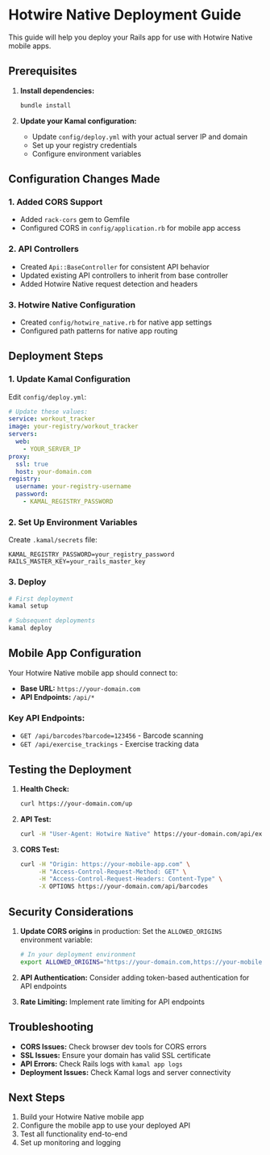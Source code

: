 # Hotwire Native Deployment Guide

This guide will help you deploy your Rails app for use with Hotwire Native mobile apps.

## Prerequisites

1. **Install dependencies:**

   ```bash
   bundle install
   ```

2. **Update your Kamal configuration:**
   - Update `config/deploy.yml` with your actual server IP and domain
   - Set up your registry credentials
   - Configure environment variables

## Configuration Changes Made

### 1. Added CORS Support

- Added `rack-cors` gem to Gemfile
- Configured CORS in `config/application.rb` for mobile app access

### 2. API Controllers

- Created `Api::BaseController` for consistent API behavior
- Updated existing API controllers to inherit from base controller
- Added Hotwire Native request detection and headers

### 3. Hotwire Native Configuration

- Created `config/hotwire_native.rb` for native app settings
- Configured path patterns for native app routing

## Deployment Steps

### 1. Update Kamal Configuration

Edit `config/deploy.yml`:

```yaml
# Update these values:
service: workout_tracker
image: your-registry/workout_tracker
servers:
  web:
    - YOUR_SERVER_IP
proxy:
  ssl: true
  host: your-domain.com
registry:
  username: your-registry-username
  password:
    - KAMAL_REGISTRY_PASSWORD
```

### 2. Set Up Environment Variables

Create `.kamal/secrets` file:

```
KAMAL_REGISTRY_PASSWORD=your_registry_password
RAILS_MASTER_KEY=your_rails_master_key
```

### 3. Deploy

```bash
# First deployment
kamal setup

# Subsequent deployments
kamal deploy
```

## Mobile App Configuration

Your Hotwire Native mobile app should connect to:

- **Base URL:** `https://your-domain.com`
- **API Endpoints:** `/api/*`

### Key API Endpoints:

- `GET /api/barcodes?barcode=123456` - Barcode scanning
- `GET /api/exercise_trackings` - Exercise tracking data

## Testing the Deployment

1. **Health Check:**

   ```bash
   curl https://your-domain.com/up
   ```

2. **API Test:**

   ```bash
   curl -H "User-Agent: Hotwire Native" https://your-domain.com/api/exercise_trackings
   ```

3. **CORS Test:**
   ```bash
   curl -H "Origin: https://your-mobile-app.com" \
        -H "Access-Control-Request-Method: GET" \
        -H "Access-Control-Request-Headers: Content-Type" \
        -X OPTIONS https://your-domain.com/api/barcodes
   ```

## Security Considerations

1. **Update CORS origins** in production:
   Set the `ALLOWED_ORIGINS` environment variable:

   ```bash
   # In your deployment environment
   export ALLOWED_ORIGINS="https://your-domain.com,https://your-mobile-app.com"
   ```

2. **API Authentication:** Consider adding token-based authentication for API endpoints

3. **Rate Limiting:** Implement rate limiting for API endpoints

## Troubleshooting

- **CORS Issues:** Check browser dev tools for CORS errors
- **SSL Issues:** Ensure your domain has valid SSL certificate
- **API Errors:** Check Rails logs with `kamal app logs`
- **Deployment Issues:** Check Kamal logs and server connectivity

## Next Steps

1. Build your Hotwire Native mobile app
2. Configure the mobile app to use your deployed API
3. Test all functionality end-to-end
4. Set up monitoring and logging
